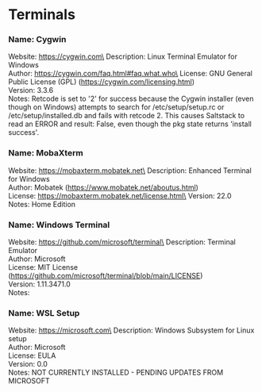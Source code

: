 # Terminals

### Name: Cygwin

Website: https://cygwin.com\
Description: Linux Terminal Emulator for Windows\
Author: https://cygwin.com/faq.html#faq.what.who\
License: GNU General Public License (GPL) (https://cygwin.com/licensing.html)\
Version: 3.3.6\
Notes: Retcode is set to '2' for success because the Cygwin installer (even though on Windows) attempts to search for /etc/setup/setup.rc or /etc/setup/installed.db and fails with retcode 2. This causes Saltstack to read an ERROR and result: False, even though the pkg state returns 'install success'.

### Name: MobaXterm

Website: https://mobaxterm.mobatek.net\
Description: Enhanced Terminal for Windows\
Author: Mobatek (https://www.mobatek.net/aboutus.html)\
License: https://mobaxterm.mobatek.net/license.html\
Version: 22.0\
Notes: Home Edition

### Name: Windows Terminal

Website: https://github.com/microsoft/terminal\
Description: Terminal Emulator\
Author: Microsoft\
License: MIT License (https://github.com/microsoft/terminal/blob/main/LICENSE)\
Version: 1.11.3471.0\
Notes:

### Name: WSL Setup

Website: https://microsoft.com\
Description: Windows Subsystem for Linux setup\
Author: Microsoft\
License: EULA\
Version: 0.0\
Notes: NOT CURRENTLY INSTALLED - PENDING UPDATES FROM MICROSOFT
